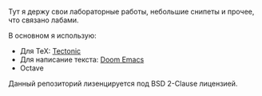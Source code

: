 Тут я держу свои лабораторные работы, небольшие снипеты и прочее, что связано лабами.

В основном я использую:
- Для TeX: [Tectonic](https://github.com/tectonic-typesetting/tectonic)
- Для написание текста: [Doom Emacs](https://github.com/hlissner/doom-emacs)
- Octave

Данный репозиторий лизенцируется под BSD 2-Clause лицензией.
